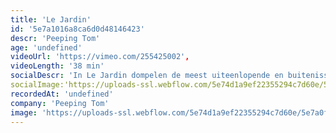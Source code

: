 ```yaml
---
title: 'Le Jardin'
id: '5e7a1016a8ca6d0d48146423'
descr: 'Peeping Tom'
age: 'undefined'
videoUrl: 'https://vimeo.com/255425002',
videoLength: '38 min'
socialDescr: 'In Le Jardin dompelen de meest uiteenlopende en buitenissige personages zich onder in het nachtleven. Deze droom of nachtmerrie roept een wereld op zonder barrières. In de live-performance keren drie personages uit de film terug in een netjes verzorgde tuin waar een compleet andere, georganiseerde realiteit begint. De confrontatie van het jonge koppel met een oude, gekwelde man brengt het belang van het lijfelijke en de tragedie van gemiste kansen tot uitdrukking.'
socialImage:'https://uploads-ssl.webflow.com/5e74d1a9ef22355294c7d60e/5e7a0f3f25c86525bd17ed36_Le%20Jardin%20(c)%20Marc%20Deganck_web.jpg'
recordedAt: 'undefined'
company: 'Peeping Tom'
image: 'https://uploads-ssl.webflow.com/5e74d1a9ef22355294c7d60e/5e7a0f3f25c86525bd17ed36_Le%20Jardin%20(c)%20Marc%20Deganck_web.jpg'
---
```

